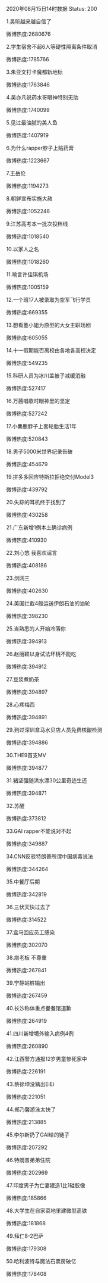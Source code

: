 2020年08月15日14时数据
Status: 200

1.吴昕越来越自信了

微博热度:2680676

2.学生宿舍不超6人等硬性隔离条件取消

微博热度:1785766

3.朱亚文打卡魔都新地标

微博热度:1763846

4.吴亦凡说药水哥眼神特别无助

微博热度:1740099

5.见过最油腻的美人鱼

微博热度:1407919

6.为什么rapper脖子上贴药膏

微博热度:1223667

7.王岳伦

微博热度:1194273

8.朝鲜宣布实施大赦

微博热度:1052246

9.江苏高考本一批次投档线

微博热度:1018540

10.以家人之名

微博热度:1018260

11.喻言许佳琪机场

微博热度:1005159

12.一个班17人被录取为空军飞行学员

微博热度:669355

13.想看董小姐为原型的大女主职场剧

微博热度:605055

14.十一假期能否离校由各地各高校决定

微博热度:549235

15.科研人员为冰川盖被子减缓消融

微博热度:527417

16.万茜唱歌时眼神里的坚定

微博热度:527242

17.小麋鹿脖子上套轮胎生活1年

微博热度:520843

18.男子5000米世界纪录告破

微博热度:454679

19.拼多多回应特斯拉拒绝交付Model3

微博热度:439792

20.失踪的耳机终于找到了

微博热度:430258

21.广东新增1例本土确诊病例

微博热度:410930

22.刘心悠 我喜欢谣言

微博热度:408186

23.剑网三

微博热度:402630

24.美国拦截4艘运送伊朗石油的油轮

微博热度:398230

25.当熟悉的人开始冷落你

微博热度:394913

26.赵丽颖以身试法坏桃不能吃

微博热度:394912

27.豆浆煮奶茶

微博热度:394897

28.心疼梅西

微博热度:394891

29.到过深圳盒马水贝店人员免费核酸检测

微博热度:394886

30.THE9首支MV

微博热度:394877

31.猪坚强随洪水漂30公里奇迹生还

微博热度:394871

32.苏醒

微博热度:373812

33.GAI rapper不能说对不起

微博热度:349887

34.CNN反驳特朗普所谓中国病毒说法

微博热度:344264

35.中餐厅后期

微博热度:342819

36.三伏天快过去了

微博热度:314522

37.盒马回应员工感染

微博热度:302070

38.痞老板 不尊重

微博热度:267841

39.宁静站桩输出

微博热度:267459

40.长沙称体重点餐餐馆道歉

微博热度:264919

41.四川新增境外输入病例4例

微博热度:260890

42.江西警方通报12岁男童惨死家中

微博热度:226191

43.蔡徐坤没猜出EiEi

微博热度:221051

44.郑乃馨游泳太快了

微博热度:213885

45.李尔新扔了GAI给的链子

微博热度:207292

46.特朗普弟弟住院

微博热度:202969

47.印度男子为亡妻建造1比1硅胶像

微博热度:185866

48.大学生在自家菜地里建微型高铁

微博热度:181868

49.拜仁8-2巴萨

微博热度:179308

50.哈利波特与魔法石票房破亿

微博热度:178408

